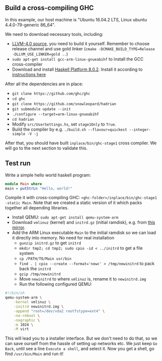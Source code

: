 ## Build a cross-compiling GHC

In this example, our host machine is "Ubuntu 16.04.2 LTS, Linux ubuntu 4.4.0-79-generic 86_64".

We need to download necessary tools, including:

- [LLVM-4.0 source](http://releases.llvm.org/4.0.0/llvm-4.0.0.src.tar.xz), you need to build it yourself. Remember to choose release channel and use gold linker (`cmake -DCMAKE_BUILD_TYPE=Release -DLLVM_USE_LINKER=gold ..`)
- `sudo apt-get install gcc-arm-linux-gnueabihf` to install the GCC cross-compiler
- Download and install [Haskell Platform 8.0.2](https://haskell.org/platform/download/8.0.2/haskell-platform-8.0.2-unknown-posix--full-x86_64.tar.gz). Install it according to [instructions here](https://www.haskell.org/platform/linux.html#linux-generic)

After all the dependencies are in place:

- `git clone https://github.com/ghc/ghc`
- `cd ghc`
- `git clone https://github.com/snowleopard/hadrian`
- `git submodule update --init`
- `./configure --target=arm-linux-gnueabihf`
- `cd hadrian`
- Modify `src/UserSettings.hs`, set `stage1Only` to `True`.
- Build the compiler by e.g. `./build.sh --flavour=quickest --integer-simple -V -j`

After that, you should have built `inplace/bin/ghc-stage1` cross compiler. We will go to the next section to validate this.

## Test run

Write a simple hello world haskell program:

```haskell
module Main where
main = putStrLn "Hello, world!"
```
Compile it with cross-compiling GHC: `<ghc-folder>/inplace/bin/ghc-stage1 -static Main`. Note that we created a static version of it which packs together all depending libraries.

- Install QEMU: `sudo apt-get install qemu-system-arm`
- Download `vmlinuz` (kernel) and `initrd.gz` (initial ramdisk), e.g. from [this mirror](https://mirrors.tuna.tsinghua.edu.cn/ubuntu-ports/dists/xenial/main/installer-armhf/current/images/generic-lpae/cdrom/).
- Add the ARM Linux executable `Main` to the initial ramdisk so we can load it directly into memory. No need for real installation
  + `gunzip initrd.gz` to get `initrd`
  + `mkdir tmp2; cd tmp2; sudo cpio -id < ../initrd` to get a file system
  + `cp /PATH/TO/Main usr/bin`
  + `find . | cpio --create --format='newc' > /tmp/newinitrd` to pack back the `initrd`
  + `gzip /tmp/newinitrd`
  + Move `newinitrd` to where `vmlinuz` is, rename it to `newinitrd.img`
  + Run the following configured QEMU:

```bash
#!/bin/sh
qemu-system-arm \
    -kernel vmlinuz \
    -initrd newinitrd.img \
    -append "root=/dev/vda2 rootfstype=ext4" \
    -no-reboot \
    -nographic \
    -m 1024 \
    -M virt
```

This will lead you to a installer interface. But we don't need to do that, so we can save ourself from the hassle of setting up networks etc. We just keep `Go Back`, until see a line `Execute a shell`, and select it. Now you get a shell, go find `/usr/bin/Main` and run it!
